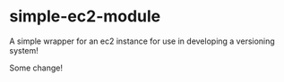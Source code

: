 # simple-ec2-module

A simple wrapper for an ec2 instance for use in developing a versioning system!

Some change!
